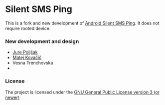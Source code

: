 # Silent SMS Ping

This is a fork and new development of [Android Silent SMS Ping](https://github.com/itds-consulting/android-silent-ping-sms). It does not require rooted device.

### New development and design
- [Jure Poljšak](https://github.com/barracuda-fsh)
- [Matej Kovačič](https://github.com/MatejKovacic)
- Vesna Trenchovska
- 
### License

   The project is licensed under the [GNU General Public License version 3 (or newer)](https://github.com/MatejKovacic/silent-sms-ping/blob/master/LICENSE)
